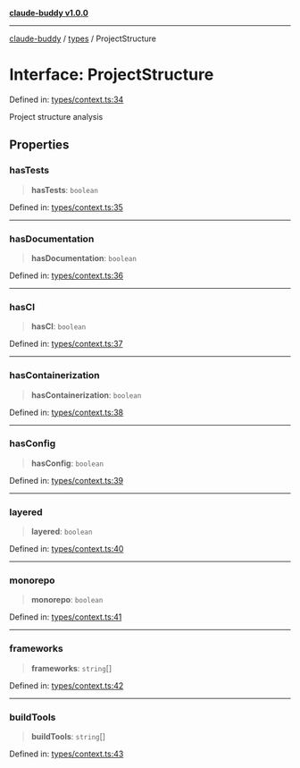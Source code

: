 [**claude-buddy v1.0.0**](../../README.md)

***

[claude-buddy](../../modules.md) / [types](../README.md) / ProjectStructure

# Interface: ProjectStructure

Defined in: [types/context.ts:34](https://github.com/gsetsero/assistant-integration/blob/911ddf7680199ad668404c191ed66335473fdc65/claude-buddy/src/types/context.ts#L34)

Project structure analysis

## Properties

### hasTests

> **hasTests**: `boolean`

Defined in: [types/context.ts:35](https://github.com/gsetsero/assistant-integration/blob/911ddf7680199ad668404c191ed66335473fdc65/claude-buddy/src/types/context.ts#L35)

***

### hasDocumentation

> **hasDocumentation**: `boolean`

Defined in: [types/context.ts:36](https://github.com/gsetsero/assistant-integration/blob/911ddf7680199ad668404c191ed66335473fdc65/claude-buddy/src/types/context.ts#L36)

***

### hasCI

> **hasCI**: `boolean`

Defined in: [types/context.ts:37](https://github.com/gsetsero/assistant-integration/blob/911ddf7680199ad668404c191ed66335473fdc65/claude-buddy/src/types/context.ts#L37)

***

### hasContainerization

> **hasContainerization**: `boolean`

Defined in: [types/context.ts:38](https://github.com/gsetsero/assistant-integration/blob/911ddf7680199ad668404c191ed66335473fdc65/claude-buddy/src/types/context.ts#L38)

***

### hasConfig

> **hasConfig**: `boolean`

Defined in: [types/context.ts:39](https://github.com/gsetsero/assistant-integration/blob/911ddf7680199ad668404c191ed66335473fdc65/claude-buddy/src/types/context.ts#L39)

***

### layered

> **layered**: `boolean`

Defined in: [types/context.ts:40](https://github.com/gsetsero/assistant-integration/blob/911ddf7680199ad668404c191ed66335473fdc65/claude-buddy/src/types/context.ts#L40)

***

### monorepo

> **monorepo**: `boolean`

Defined in: [types/context.ts:41](https://github.com/gsetsero/assistant-integration/blob/911ddf7680199ad668404c191ed66335473fdc65/claude-buddy/src/types/context.ts#L41)

***

### frameworks

> **frameworks**: `string`[]

Defined in: [types/context.ts:42](https://github.com/gsetsero/assistant-integration/blob/911ddf7680199ad668404c191ed66335473fdc65/claude-buddy/src/types/context.ts#L42)

***

### buildTools

> **buildTools**: `string`[]

Defined in: [types/context.ts:43](https://github.com/gsetsero/assistant-integration/blob/911ddf7680199ad668404c191ed66335473fdc65/claude-buddy/src/types/context.ts#L43)

